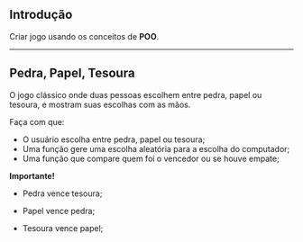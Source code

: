 
Introdução
----------

Criar jogo usando os conceitos de
**POO**.

------------------------------------------------------------------------

Pedra, Papel, Tesoura
---------------------

O jogo clássico onde duas pessoas escolhem entre pedra, papel ou
tesoura, e mostram suas escolhas com as mãos.

Faça com que:

-   O usuário escolha entre pedra, papel ou tesoura;
-   Uma função gere uma escolha aleatória para a escolha do computador;
-   Uma função que compare quem foi o vencedor ou se houve empate;


**Importante!**

* Pedra vence tesoura;

* Papel vence pedra;

* Tesoura vence papel;

